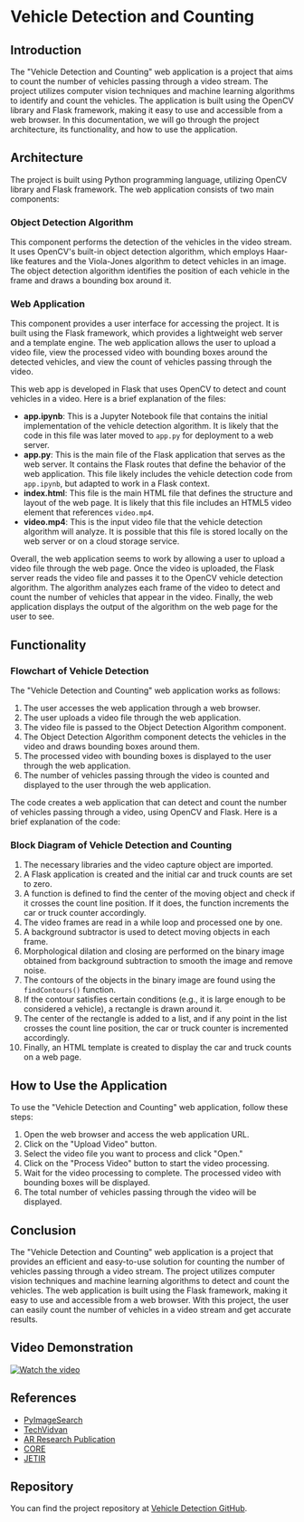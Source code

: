 # Vehicle Detection and Counting

## Introduction
The "Vehicle Detection and Counting" web application is a project that aims to count the number of vehicles passing through a video stream. The project utilizes computer vision techniques and machine learning algorithms to identify and count the vehicles. The application is built using the OpenCV library and Flask framework, making it easy to use and accessible from a web browser. In this documentation, we will go through the project architecture, its functionality, and how to use the application.

## Architecture
The project is built using Python programming language, utilizing OpenCV library and Flask framework. The web application consists of two main components:

### Object Detection Algorithm
This component performs the detection of the vehicles in the video stream. It uses OpenCV's built-in object detection algorithm, which employs Haar-like features and the Viola-Jones algorithm to detect vehicles in an image. The object detection algorithm identifies the position of each vehicle in the frame and draws a bounding box around it.

### Web Application
This component provides a user interface for accessing the project. It is built using the Flask framework, which provides a lightweight web server and a template engine. The web application allows the user to upload a video file, view the processed video with bounding boxes around the detected vehicles, and view the count of vehicles passing through the video.

This web app is developed in Flask that uses OpenCV to detect and count vehicles in a video. Here is a brief explanation of the files:

- **app.ipynb**: This is a Jupyter Notebook file that contains the initial implementation of the vehicle detection algorithm. It is likely that the code in this file was later moved to `app.py` for deployment to a web server.
- **app.py**: This is the main file of the Flask application that serves as the web server. It contains the Flask routes that define the behavior of the web application. This file likely includes the vehicle detection code from `app.ipynb`, but adapted to work in a Flask context.
- **index.html**: This file is the main HTML file that defines the structure and layout of the web page. It is likely that this file includes an HTML5 video element that references `video.mp4`.
- **video.mp4**: This is the input video file that the vehicle detection algorithm will analyze. It is possible that this file is stored locally on the web server or on a cloud storage service.

Overall, the web application seems to work by allowing a user to upload a video file through the web page. Once the video is uploaded, the Flask server reads the video file and passes it to the OpenCV vehicle detection algorithm. The algorithm analyzes each frame of the video to detect and count the number of vehicles that appear in the video. Finally, the web application displays the output of the algorithm on the web page for the user to see.

## Functionality

### Flowchart of Vehicle Detection
The "Vehicle Detection and Counting" web application works as follows:

1. The user accesses the web application through a web browser.
2. The user uploads a video file through the web application.
3. The video file is passed to the Object Detection Algorithm component.
4. The Object Detection Algorithm component detects the vehicles in the video and draws bounding boxes around them.
5. The processed video with bounding boxes is displayed to the user through the web application.
6. The number of vehicles passing through the video is counted and displayed to the user through the web application.

The code creates a web application that can detect and count the number of vehicles passing through a video, using OpenCV and Flask. Here is a brief explanation of the code:

### Block Diagram of Vehicle Detection and Counting
1. The necessary libraries and the video capture object are imported.
2. A Flask application is created and the initial car and truck counts are set to zero.
3. A function is defined to find the center of the moving object and check if it crosses the count line position. If it does, the function increments the car or truck counter accordingly.
4. The video frames are read in a while loop and processed one by one.
5. A background subtractor is used to detect moving objects in each frame.
6. Morphological dilation and closing are performed on the binary image obtained from background subtraction to smooth the image and remove noise.
7. The contours of the objects in the binary image are found using the `findContours()` function.
8. If the contour satisfies certain conditions (e.g., it is large enough to be considered a vehicle), a rectangle is drawn around it.
9. The center of the rectangle is added to a list, and if any point in the list crosses the count line position, the car or truck counter is incremented accordingly.
10. Finally, an HTML template is created to display the car and truck counts on a web page.

## How to Use the Application
To use the "Vehicle Detection and Counting" web application, follow these steps:

1. Open the web browser and access the web application URL.
2. Click on the "Upload Video" button.
3. Select the video file you want to process and click "Open."
4. Click on the "Process Video" button to start the video processing.
5. Wait for the video processing to complete. The processed video with bounding boxes will be displayed.
6. The total number of vehicles passing through the video will be displayed.

## Conclusion
The "Vehicle Detection and Counting" web application is a project that provides an efficient and easy-to-use solution for counting the number of vehicles passing through a video stream. The project utilizes computer vision techniques and machine learning algorithms to detect and count the vehicles. The web application is built using the Flask framework, making it easy to use and accessible from a web browser. With this project, the user can easily count the number of vehicles in a video stream and get accurate results.

## Video Demonstration
[![Watch the video](https://img.youtube.com/vi/lVJgxExK2xg/0.jpg)](https://www.youtube.com/watch?v=lVJgxExK2xg)

## References
- [PyImageSearch](https://pyimagesearch.com/2019/12/02/opencv-vehicle-detection-tracking-and-speed-estimation/)
- [TechVidvan](https://techvidvan.com/tutorials/opencv-vehicle-detection-classification-counting/)
- [AR Research Publication](http://www.arresearchpublication.com/images/shortpdf/286a.pdf)
- [CORE](https://core.ac.uk/download/pdf/83533829.pdf)
- [JETIR](https://www.jetir.org/papers/JETIRFM06016.pdf)

## Repository
You can find the project repository at [Vehicle Detection GitHub](https://github.com/liveupx/Vehicle-Detection).
